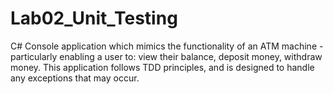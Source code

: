 # Lab02_Unit_Testing
C# Console application which mimics the functionality of an ATM machine - particularly enabling a user to: view their balance, deposit money, withdraw money. This application follows TDD principles, and is designed to handle any exceptions that may occur.
